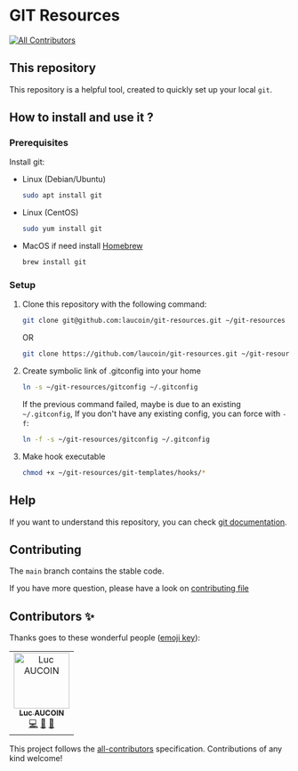# GIT Resources

<!-- ALL-CONTRIBUTORS-BADGE:START - Do not remove or modify this section -->
[![All Contributors](https://img.shields.io/badge/all_contributors-1-orange.svg?style=flat-square)](#contributors-)
<!-- ALL-CONTRIBUTORS-BADGE:END -->

## This repository

This repository is a helpful tool, created to quickly set up your local `git`.

## How to install and use it ?
### Prerequisites

Install git:
- Linux (Debian/Ubuntu)
	```bash
	sudo apt install git
	```
- Linux (CentOS)
	```bash
	sudo yum install git
	```
- MacOS
	if need install [Homebrew](https://brew.sh/)
	```bash
	brew install git
	```

### Setup

1. Clone this repository with the following command:
	```bash
	git clone git@github.com:laucoin/git-resources.git ~/git-resources
	```
	OR
	```bash
	git clone https://github.com/laucoin/git-resources.git ~/git-resources
	```
2. Create symbolic link of .gitconfig into your home
	```bash
	ln -s ~/git-resources/gitconfig ~/.gitconfig
	```
	If the previous command failed, maybe is due to an existing `~/.gitconfig`, If you don't have any existing config, you can force with `-f`:
	```bash
	ln -f -s ~/git-resources/gitconfig ~/.gitconfig
	```
3. Make hook executable
	```bash
	chmod +x ~/git-resources/git-templates/hooks/*
	```

## Help

If you want to understand this repository, you can check [git documentation](https://git-scm.com/doc).

## Contributing

The `main` branch contains the stable code.

If you have more question, please have a look on [contributing file](CONTRIBUTING.md)

## Contributors ✨

Thanks goes to these wonderful people ([emoji key](https://allcontributors.org/docs/en/emoji-key)):

<!-- ALL-CONTRIBUTORS-LIST:START - Do not remove or modify this section -->
<!-- prettier-ignore-start -->
<!-- markdownlint-disable -->
<table>
  <tbody>
    <tr>
      <td align="center"><a href="https://luc-aucoin.fr"><img src="https://avatars.githubusercontent.com/u/31480129?v=4?s=100" width="100px;" alt="Luc AUCOIN"/><br /><sub><b>Luc AUCOIN</b></sub></a><br /><a href="https://github.com/laucoin/git-resources/commits?author=laucoin" title="Code">💻</a> <a href="https://github.com/laucoin/git-resources/commits?author=laucoin" title="Documentation">📖</a> <a href="#maintenance-laucoin" title="Maintenance">🚧</a></td>
    </tr>
  </tbody>
</table>

<!-- markdownlint-restore -->
<!-- prettier-ignore-end -->

<!-- ALL-CONTRIBUTORS-LIST:END -->

This project follows the [all-contributors](https://github.com/all-contributors/all-contributors) specification.
Contributions of any kind welcome!